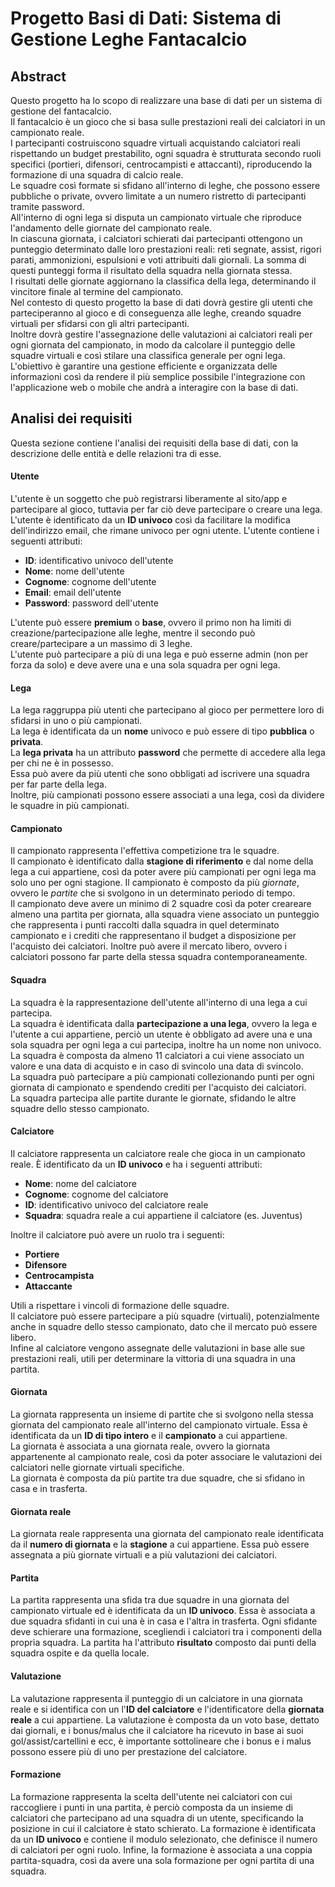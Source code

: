 # Progetto Basi di Dati: Sistema di Gestione Leghe Fantacalcio
## Abstract
Questo progetto ha lo scopo di realizzare una base di dati per un sistema di gestione del fantacalcio.  
Il fantacalcio è un gioco che si basa sulle prestazioni reali dei calciatori in un campionato reale.  
I partecipanti costruiscono squadre virtuali acquistando calciatori reali rispettando un budget prestabilito, ogni squadra è strutturata secondo ruoli specifici (portieri, difensori, centrocampisti e attaccanti), riproducendo la formazione di una squadra di calcio reale.  
Le squadre così formate si sfidano all'interno di leghe, che possono essere pubbliche o private, ovvero limitate a un numero ristretto di partecipanti tramite password.  
All'interno di ogni lega si disputa un campionato virtuale che riproduce l'andamento delle giornate del campionato reale.   
In ciascuna giornata, i calciatori schierati dai partecipanti ottengono un punteggio determinato dalle loro prestazioni reali: reti segnate, assist, rigori parati, ammonizioni, espulsioni e voti attribuiti dali giornali. La somma di questi punteggi forma il risultato della squadra nella giornata stessa.  
I risultati delle giornate aggiornano la classifica della lega, determinando il vincitore finale al termine del campionato.  
Nel contesto di questo progetto la base di dati dovrà gestire gli utenti che parteciperanno al gioco e di conseguenza alle leghe, creando squadre virtuali per sfidarsi con gli altri partecipanti.  
Inoltre dovrà gestire l'assegnazione delle valutazioni ai calciatori reali per ogni giornata del campionato, in modo da calcolare il punteggio delle squadre virtuali e così stilare una classifica generale per ogni lega.  
L'obiettivo è garantire una gestione efficiente e organizzata delle informazioni così da rendere il più semplice possibile l'integrazione con l'applicazione web o mobile che andrà a interagire con la base di dati.  

## Analisi dei requisiti
Questa sezione contiene l'analisi dei requisiti della base di dati, con la descrizione delle entità e delle relazioni tra di esse.  

#### Utente
L'utente è un soggetto che può registrarsi liberamente al sito/app e partecipare al gioco, tuttavia per far ciò deve partecipare o creare una lega.  
L'utente è identificato da un **ID univoco** così da facilitare la modifica dell'indirizzo email, che rimane univoco per ogni utente.
L'utente contiene i seguenti attributi:  

- **ID**: identificativo univoco dell'utente
- **Nome**: nome dell'utente
- **Cognome**: cognome dell'utente
- **Email**: email dell'utente
- **Password**: password dell'utente  

L'utente può essere **premium** o **base**, ovvero il primo non ha limiti di creazione/partecipazione alle leghe, mentre il secondo può creare/partecipare a un massimo di 3 leghe.  
L'utente può partecipare a più di una lega e può esserne admin (non per forza da solo) e deve avere una e una sola squadra per ogni lega.

#### Lega
La lega raggruppa più utenti che partecipano al gioco per permettere loro di sfidarsi in uno o più campionati.  
La lega è identificata da un **nome** univoco e può essere di tipo **pubblica** o **privata**.  
La **lega privata** ha un attributo **password** che permette di accedere alla lega per chi ne è in possesso.  
Essa può avere da più utenti che sono obbligati ad iscrivere una squadra per far parte della lega.  
Inoltre, più campionati possono essere associati a una lega, così da dividere le squadre in più campionati.  

#### Campionato
Il campionato rappresenta l'effettiva competizione tra le squadre.  
Il campionato è identificato dalla **stagione di riferimento** e dal nome della lega a cui appartiene, così da poter avere più campionati per ogni lega ma solo uno per ogni stagione.
Il campionato è composto da più *giornate*, ovvero le *partite* che si svolgono in un determinato periodo di tempo.  
Il campionato deve avere un minimo di 2 squadre così da poter creareare almeno una partita per giornata, alla squadra viene associato un punteggio che rappresenta i punti raccolti dalla squadra in quel determinato campionato e i crediti che rappresentano il budget a disposizione per l'acquisto dei calciatori.
Inoltre può avere il mercato libero, ovvero i calciatori possono far parte della stessa squadra contemporaneamente.

#### Squadra
La squadra è la rappresentazione dell'utente all'interno di una lega a cui partecipa.  
La squadra è identificata dalla **partecipazione a una lega**, ovvero la lega e l'utente a cui appartiene, perciò un utente è obbligato ad avere una e una sola squadra per ogni lega a cui partecipa, inoltre ha un nome non univoco.  
La squadra è composta da almeno 11 calciatori a cui viene associato un valore e una data di acquisto e in caso di svincolo una data di svincolo.  
La squadra può partecipare a più campionati collezionando punti per ogni giornata di campionato e spendendo crediti per l'acquisto dei calciatori.  
La squadra partecipa alle partite durante le giornate, sfidando le altre squadre dello stesso campionato.  

#### Calciatore
Il calciatore rappresenta un calciatore reale che gioca in un campionato reale.
È identificato da un **ID univoco** e ha i seguenti attributi:  

- **Nome**: nome del calciatore
- **Cognome**: cognome del calciatore
- **ID**: identificativo univoco del calciatore reale
- **Squadra**: squadra reale a cui appartiene il calciatore (es. Juventus)  

Inoltre il calciatore può avere un ruolo tra i seguenti:  

- **Portiere**
- **Difensore**
- **Centrocampista**
- **Attaccante**

Utili a rispettare i vincoli di formazione delle squadre.  
Il calciatore può essere partecipare a più squadre (virtuali), potenzialmente anche in squadre dello stesso campionato, dato che il mercato può essere libero.  
Infine al calciatore vengono assegnate delle valutazioni in base alle sue prestazioni reali, utili per determinare la vittoria di una squadra in una partita.

#### Giornata
La giornata rappresenta un insieme di partite che si svolgono nella stessa giornata del campionato reale all'interno del campionato virtuale. 
Essa è identificata da un **ID di tipo intero** e il **campionato** a cui appartiene.  
La giornata è associata a una giornata reale, ovvero la giornata appartenente al campionato reale, così da poter associare le valutazioni dei calciatori nelle giornate virtuali specifiche.  
La giornata è composta da più partite tra due squadre, che si sfidano in casa e in trasferta.

#### Giornata reale
La giornata reale rappresenta una giornata del campionato reale identificata da il **numero di giornata** e la **stagione** a cui appartiene.
Essa può essere assegnata a più giornate virtuali e a più valutazioni dei calciatori.

#### Partita
La partita rappresenta una sfida tra due squadre in una giornata del campionato virtuale ed è identificata da un **ID univoco**.
Essa è associata a due squadra sfidanti in cui una è in casa e l'altra in trasferta.
Ogni sfidante deve schierare una formazione, scegliendi i calciatori tra i componenti della propria squadra.
La partita ha l'attributo **risultato** composto dai punti della squadra ospite e da quella locale.

#### Valutazione
La valutazione rappresenta il punteggio di un calciatore in una giornata reale e si identifica con un l'**ID del calciatore** e l'identificatore della **giornata reale** a cui appartiene.
La valutazione è composta da un voto base, dettato dai giornali, e i bonus/malus che il calciatore ha ricevuto in base ai suoi gol/assist/cartellini e ecc, è importante sottolineare che i bonus e i malus possono essere più di uno per prestazione del calciatore.

#### Formazione
La formazione rappresenta la scelta dell'utente nei calciatori con cui raccogliere i punti in una partita, è perciò composta da un insieme di calciatori che partecipano ad una squadra di un utente, specificando la posizione in cui il calciatore è stato schierato.
La formazione è identificata da un **ID univoco** e contiene il modulo selezionato, che definisce il numero di calciatori per ogni ruolo.
Infine, la formazione è associata a una coppia partita-squadra, così da avere una sola formazione per ogni partita di una squadra.